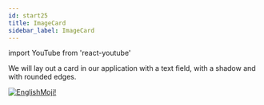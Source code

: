 ```yaml
---
id: start25
title: ImageCard
sidebar_label: ImageCard
---
```


import YouTube from 'react-youtube'

We will lay out a card in our application with a text field, with a shadow and with rounded edges.

<YouTube videoId='anVgDcngW8I' />

[![EnglishMoji!](/img/logo/englishmoji.png)](https://apps.apple.com/kz/app/englishmoji/id6450254885)
